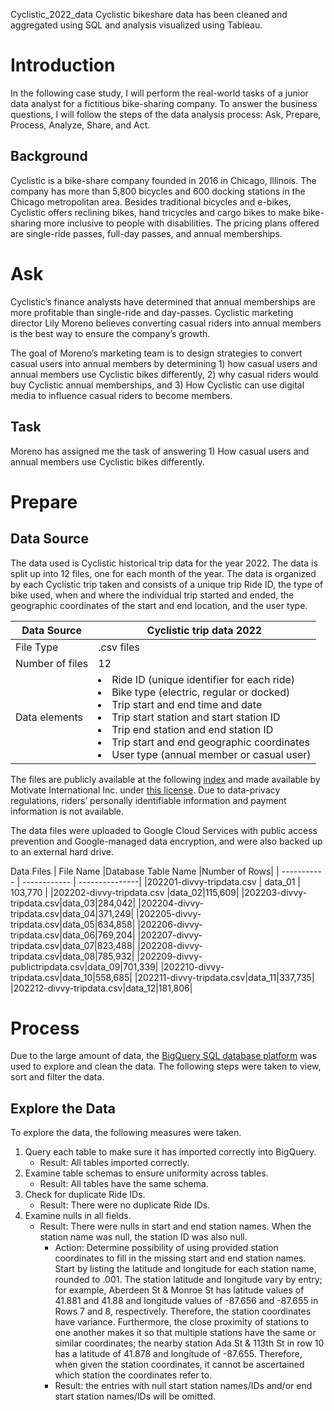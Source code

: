 Cyclistic_2022_data
Cyclistic bikeshare data has been cleaned and aggregated using SQL and analysis visualized using Tableau. 

# Introduction
In the following case study, I will perform the real-world tasks of a junior data analyst for a fictitious bike-sharing company. To answer the business questions, I will follow the steps of the data analysis process: Ask, Prepare, Process, Analyze, Share, and Act.

## Background
Cyclistic is a bike-share company founded in 2016 in Chicago, Illinois. The company has more than 5,800 bicycles and 600 docking stations in the Chicago metropolitan area. Besides traditional bicycles and e-bikes, Cyclistic offers reclining bikes, hand tricycles and cargo bikes to make bike-sharing more inclusive to people with disabilities. The pricing plans offered are single-ride passes, full-day passes, and annual memberships.

# Ask
Cyclistic’s finance analysts have determined that annual memberships are more profitable than single-ride and day-passes. Cyclistic marketing director Lily Moreno believes converting casual riders into annual members is the best way to ensure the company’s growth. 

The goal of Moreno’s marketing team is to design strategies to convert casual users into annual members by determining 1) how casual users and annual members use Cyclistic bikes differently, 2) why casual riders would buy Cyclistic annual memberships, and 3) How Cyclistic can use digital media to influence casual riders to become members.

## Task
Moreno has assigned me the task of answering 1) How casual users and annual members use Cyclistic bikes differently. 

# Prepare
## Data Source
The data used is Cyclistic historical trip data for the year 2022. The data is split up into 12 files, one for each month of the year. The data is organized by each Cyclistic trip taken and consists of a unique trip Ride ID, the type of bike used, when and where the individual trip started and ended, the geographic coordinates of the start and end location, and the user type. 

| Data Source | Cyclistic trip data 2022 |
| ----------- | ------------------------ |
| File Type | .csv files |
| Number of files | 12 |
| Data elements |<li>Ride ID (unique identifier for each ride)</li><li>Bike type (electric, regular or docked)</li><li>Trip start and end time and date</li><li>Trip start station and start station ID</li><li>Trip end station and end station ID</li><li>Trip start and end geographic coordinates</li><li>User type (annual member or casual user)</li>|

The files are publicly available at the following [index](https://divvy-tripdata.s3.amazonaws.com/index.html) and made available by Motivate International Inc. under [this license](https://divvybikes.com/data-license-agreement). Due to data-privacy regulations, riders’ personally identifiable information and payment information is not available.

The data files were uploaded to Google Cloud Services with public access prevention and Google-managed data encryption, and were also backed up to an external hard drive.

Data Files
| File Name |Database Table Name |Number of Rows|
| ----------- | ------------ | ---------------|
|202201-divvy-tripdata.csv | data_01 | 103,770 |
|202202-divvy-tripdata.csv |data_02|115,609|
|202203-divvy-tripdata.csv|data_03|284,042|
|202204-divvy-tripdata.csv|data_04|371,249|
|202205-divvy-tripdata.csv|data_05|634,858|
|202206-divvy-tripdata.csv|data_06|769,204|
|202207-divvy-tripdata.csv|data_07|823,488|
|202208-divvy-tripdata.csv|data_08|785,932|
|202209-divvy-publictripdata.csv|data_09|701,339|
|202210-divvy-tripdata.csv|data_10|558,685|
|202211-divvy-tripdata.csv|data_11|337,735|
|202212-divvy-tripdata.csv|data_12|181,806|

# Process
Due to the large amount of data, the [BigQuery SQL database platform](https://cloud.google.com/bigquery?utm_source=google&utm_medium=cpc&utm_campaign=na-none-all-en-dr-sitelink-all-all-trial-e-gcp-1605212&utm_content=text-ad-none-any-DEV_c-CRE_665665924750-ADGP_Hybrid+%7C+BKWS+-+MIX+%7C+Txt_BigQuery-KWID_43700077225652815-kwd-47616965283-userloc_9067609&utm_term=KW_bigquery-ST_bigquery-NET_g-&gclid=EAIaIQobChMIisiHto7JgQMVwfnICh2UmAfuEAAYASABEgJbSPD_BwE&gclsrc=aw.ds) was used to explore and clean the data. The following steps were taken to view, sort and filter the data.

## Explore the Data
To explore the data, the following measures were taken. 
1. Query each table to make sure it has imported correctly into BigQuery.
   - Result: All tables imported correctly.
3. Examine table schemas to ensure uniformity across tables.
   - Result: All tables have the same schema.
4. Check for duplicate Ride IDs.
	- Result: There were no duplicate Ride IDs.
5. Examine nulls in all fields.
	- Result: There were nulls in start and end station names. When the station name was null, the station ID was also null.
		- Action: Determine possibility of using provided station coordinates to fill in the missing start and end station names. 
Start by listing the latitude and longitude for each station name, rounded to .001. The station latitude and longitude vary by entry; for example, Aberdeen St & Monroe St has latitude values of 41.881 and 41.88 and longitude values of -87.656 and -87.655 in Rows 7 and 8, respectively. Therefore, the station coordinates have variance. Furthermore, the close proximity of stations to one another makes it so that multiple stations have the same or similar coordinates; the nearby station Ada St & 113th St in row 10 has a latitude of 41.878 and longitude of -87.655. Therefore, when given the station coordinates, it cannot be ascertained which station the coordinates refer to. 
		- Result: the entries with null start station names/IDs and/or end start station names/IDs will be omitted.
